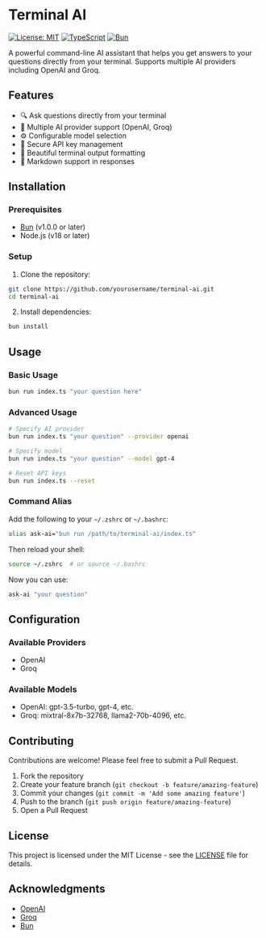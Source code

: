 # Terminal AI

[![License: MIT](https://img.shields.io/badge/License-MIT-yellow.svg)](https://opensource.org/licenses/MIT)
[![TypeScript](https://img.shields.io/badge/TypeScript-4.9.5-blue.svg)](https://www.typescriptlang.org/)
[![Bun](https://img.shields.io/badge/Bun-1.0.0-blueviolet.svg)](https://bun.sh/)

A powerful command-line AI assistant that helps you get answers to your questions directly from your terminal. Supports multiple AI providers including OpenAI and Groq.

## Features

- 🔍 Ask questions directly from your terminal
- 🤖 Multiple AI provider support (OpenAI, Groq)
- ⚙️ Configurable model selection
- 🔑 Secure API key management
- 🎨 Beautiful terminal output formatting
- 📝 Markdown support in responses

## Installation

### Prerequisites

- [Bun](https://bun.sh/) (v1.0.0 or later)
- Node.js (v18 or later)

### Setup

1. Clone the repository:
```bash
git clone https://github.com/yourusername/terminal-ai.git
cd terminal-ai
```

2. Install dependencies:
```bash
bun install
```


## Usage

### Basic Usage

```bash
bun run index.ts "your question here"
```

### Advanced Usage

```bash
# Specify AI provider
bun run index.ts "your question" --provider openai

# Specify model
bun run index.ts "your question" --model gpt-4

# Reset API keys
bun run index.ts --reset
```

### Command Alias

Add the following to your `~/.zshrc` or `~/.bashrc`:

```bash
alias ask-ai="bun run /path/to/terminal-ai/index.ts"
```

Then reload your shell:
```bash
source ~/.zshrc  # or source ~/.bashrc
```

Now you can use:
```bash
ask-ai "your question"
```

## Configuration

### Available Providers
- OpenAI
- Groq

### Available Models
- OpenAI: gpt-3.5-turbo, gpt-4, etc.
- Groq: mixtral-8x7b-32768, llama2-70b-4096, etc.

## Contributing

Contributions are welcome! Please feel free to submit a Pull Request.

1. Fork the repository
2. Create your feature branch (`git checkout -b feature/amazing-feature`)
3. Commit your changes (`git commit -m 'Add some amazing feature'`)
4. Push to the branch (`git push origin feature/amazing-feature`)
5. Open a Pull Request

## License

This project is licensed under the MIT License - see the [LICENSE](LICENSE) file for details.

## Acknowledgments

- [OpenAI](https://openai.com/)
- [Groq](https://groq.com/)
- [Bun](https://bun.sh/)
